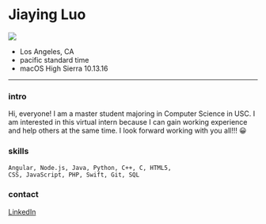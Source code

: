 # Jiaying Luo

![](https://lh3.googleusercontent.com/BspGreYkp5T759IosK82xU4fdSK52QQFlubY4dVVKDQXbOrvQG0njVXqE7Oe9jfRTbIMbj8qpm1wZB3j0KyAixiObtDHshaGyrWKVNzPWNzthessD7KnO_YT0qmUT8a0oPlr-L06XId6eTDIyxCczlU-lpy6tJ4Vt_Xd3KzKFOVb9Ym-LusYAL7WJHhskqhZ7oWKItiGSp4COdC1j6mVyR8AsMH0t6z89_sMYCLlKv93o8eHkfalkwXBbVo67oEebx4nPWUTXH6tkvwWwAhnmGcHmHewyiR2AmRncNVZuDaZO1QnBYNaOQK-zeueDkZ0tXuuZ-OU5Nh7U6Pl8eU4dq41HEu7igC-4dZ9ZPJX_0PYVhKaKQ8-KaoMg5ue7UHZXMTOlX-ocII_4mKY-whZa3MuHhC_jYdKbHNmbUksPTj92iGqCPUd8Wbrw431ViG-qqJouXXLVYWVepfdIC5qdmY2z3oASuVp6htWAqAN8l0WfxXY6VnUHsa7TN9nMcfKM_Topnu0fEsho3rrWhAT1oN-y8xOEY9T5sogzDGpUyMBnfuZgxPmkd1J4Pjcpv9ASGHhSAwUBZEcdIb3-GhKM-JisRQuDYZNGZRF_w-jpZpWeCkJ2yeNd_Q8_2mZ13gzx-bE461JWArOD5hvHsOH1ut7msYw5Q=w504-h672-no)

* Los Angeles, CA
* pacific standard time
* macOS High Sierra 10.13.16

* * *

### intro
Hi, everyone! I am a master student majoring in Computer Science in USC. 
I am interested in this virtual intern because I can gain working experience 
and help others at the same time. I look forward working with you all!!! 😀

### skills
```
Angular, Node.js, Java, Python, C++, C, HTML5, 
CSS, JavaScript, PHP, Swift, Git, SQL
```

### contact
[LinkedIn](https://www.linkedin.com/in/jiaying-luo-5bb242125/)
